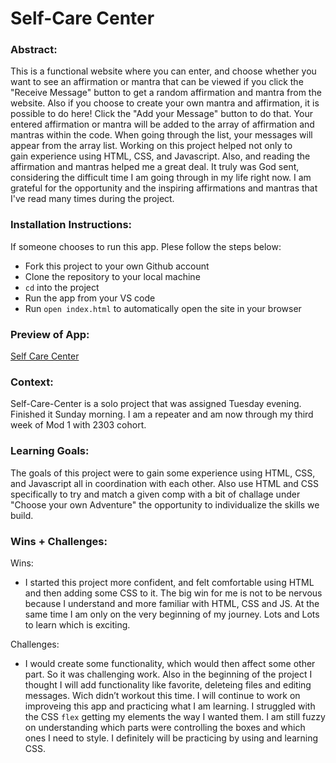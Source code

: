 # Self-Care Center 

### Abstract:
This is a functional website where you can enter, and choose whether you want to see an affirmation or mantra that can be viewed if you click the "Receive Message" button to get a random affirmation and mantra from the website. Also if you choose to create your own mantra and affirmation, it is possible to do here! Click the "Add your Message" button to do that. Your entered affirmation or mantra will be added to the array of affirmation and mantras within the code. When going through the list, your messages will appear from the array list. Working on this project helped not only to gain experience using HTML, CSS, and Javascript. Also, and reading the affirmation and mantras helped me a great deal. It truly was God sent, considering the difficult time I am going through in my life right now. I am grateful for the opportunity and the inspiring affirmations and mantras that I've read many times during the project.

### Installation Instructions:
If someone chooses to run this app. Plese follow the steps below:
 - Fork this project to your own Github account
 - Clone the repository to your local machine
 - `cd` into the project
 - Run the app from your VS code
 - Run `open index.html` to automatically open the site in your browser

### Preview of App:
[//]: <> (Provide ONE gif or screenshot of your application - choose the "coolest" piece of functionality to show off.)

  [Self Care Center](https://github.com/Sulton88Mehron90/self-care-center/blob/finalising/assets/ezgif.com-gif-maker.gif)

### Context:
[//]: <> (Give some context for the project here. How long did you have to work on it? How far into the Turing program are you?)
Self-Care-Center is a solo project that was assigned Tuesday evening. Finished it Sunday morning. I am a repeater and am now through my third week of Mod 1 with 2303 cohort.

<!-- ### Contributors:
[//]: <> (Who worked on this application? Link to their GitHubs.) -->

### Learning Goals:
[//]: <> (What were the learning goals of this project? What tech did you work with?)

The goals of this project were to gain some experience using HTML, CSS, and Javascript all in coordination with each other. Also use HTML and CSS specifically to try and match a given comp with a bit of challage under "Choose your own Adventure" the opportunity to individualize the skills we build.

### Wins + Challenges:
[//]: <> (What are 2-3 wins you have from this project? What were some challenges you faced - and how did you get over them?)
Wins:
- I started this project more confident, and felt comfortable using HTML and then adding some CSS to it.
The big win for me is not to be nervous because I understand and more familiar with HTML, CSS and JS. At the same time I am only on the very beginning of my journey. Lots and Lots to learn which is exciting.

Challenges:
 - I would create some functionality, which would then affect some other part. So it was challenging work. Also in the beginning of the project I thought I will add functionality like favorite, deleteing files and editing messages. Wich didn’t workout this time. I will continue to work on improveing this app and practicing what I am learning.
I struggled with the CSS `flex` getting my elements the way I wanted them. I am still fuzzy on understanding which parts were controlling the boxes and which ones I need to style. I definitely will be practicing by using and learning CSS.

